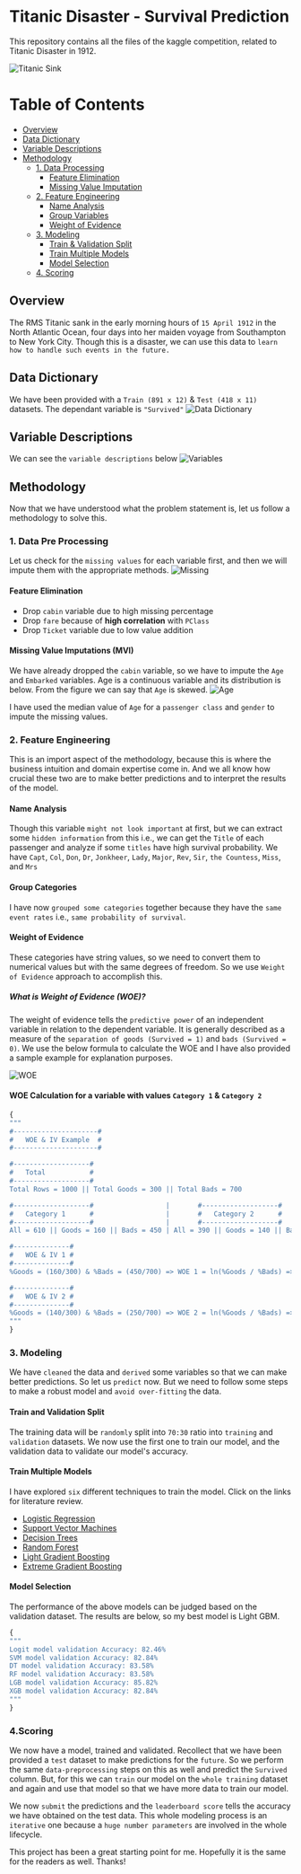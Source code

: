 # Titanic Disaster - Survival Prediction

This repository contains all the files of the kaggle competition, related to Titanic Disaster in 1912.

![Titanic Sink](images/Titanic_Sink.jpg)
# Table of Contents
- [Overview](#overview)
- [Data Dictionary](#data-dictionary)
- [Variable Descriptions](#variable-descriptions)
- [Methodology](#methodology)
  - [1. Data Processing](#1-data-pre-processing)
    - [Feature Elimination](#feature-elimination)
    - [Missing Value Imputation](#missing-value-imputations-mvi)
  - [2. Feature Engineering](#2-feature-engineering)
    - [Name Analysis](#name-analysis)
    - [Group Variables](#group-categories)
    - [Weight of Evidence](#weight-of-evidence)
  - [3. Modeling](#3-modeling)
    - [Train & Validation Split](#train-and-validation-split)
    - [Train Multiple Models](#train-multiple-models)
    - [Model Selection](#model-selection)
  - [4. Scoring](#4scoring)
  
## Overview
The RMS Titanic sank in the early morning hours of ```15 April 1912``` in the North Atlantic Ocean, four days into her maiden voyage from Southampton to New York City. Though this is a disaster, we can use this data to ```learn how to handle such events in the future.```

## Data Dictionary
We have been provided with a ```Train (891 x 12)``` & ```Test (418 x 11)``` datasets. The dependant variable is `````"Survived"`````
![Data Dictionary](images/Data_Dictionary.JPG)
  
## Variable Descriptions
We can see the ```variable descriptions``` below
![Variables](images/Variable_Notes.JPG)

## Methodology
Now that we have understood what the problem statement is, let us follow a methodology to solve this. 

### 1. Data Pre Processing
Let us check for the ```missing values``` for each variable first, and then we will impute them with the appropriate methods. 
![Missing](images/Missing_Train.PNG)

#### Feature Elimination
- Drop ```cabin``` variable due to high missing percentage
- Drop ```fare``` because of **high correlation** with ```PClass```
- Drop ```Ticket``` variable due to low value addition
#### Missing Value Imputations (MVI)
We have already dropped the ```cabin``` variable, so we have to impute the ```Age``` and ```Embarked``` variables. Age is a continuous variable and its distribution is below. From the figure we can say that ```Age``` is skewed.
![Age](images/Age_Dist.PNG)

I have used the median value of ```Age``` for a `passenger class` and `gender` to impute the missing values.

### 2. Feature Engineering
This is an import aspect of the methodology, because this is where the business intuition and domain expertise come in. And we all know how crucial these two are to make better predictions and to interpret the results of the model.  

#### Name Analysis
Though this variable `might not look important` at first, but we can extract some `hidden information` from this i.e., we can get the `Title` of each passenger and analyze if some `titles` have high survival probability. We have `Capt`, `Col`, `Don`, `Dr`, `Jonkheer`, `Lady`, `Major`, `Rev`, `Sir`, `the Countess`, `Miss`, and `Mrs`
#### Group Categories
I have now `grouped some categories` together because they have the `same event rates` i.e., `same probability of survival`.
#### Weight of Evidence
These categories have string values, so we need to convert them to numerical values but with the same degrees of freedom. So we use `Weight of Evidence` approach to accomplish this. 
##### What is Weight of Evidence (WOE)?
The weight of evidence tells the `predictive power` of an independent variable in relation to the dependent variable. It is generally described as a measure of the `separation of goods (Survived = 1)` and `bads (Survived = 0)`. We use the below formula to calculate the WOE and I have also provided a sample example for explanation purposes.

![WOE](images/woe.png)

#### WOE Calculation for a variable with values `Category 1` & `Category 2`
```python
{
"""
#---------------------#
#   WOE & IV Example  #
#---------------------#

#-------------------#
#   Total           #
#-------------------#                       
Total Rows = 1000 || Total Goods = 300 || Total Bads = 700

#-------------------#                  |       #-------------------#
#   Category 1      #                  |       #   Category 2      #
#-------------------#                  |       #-------------------# 
All = 610 || Goods = 160 || Bads = 450 | All = 390 || Goods = 140 || Bads = 250

#--------------#
#   WOE & IV 1 #
#--------------#    
%Goods = (160/300) & %Bads = (450/700) => WOE 1 = ln(%Goods / %Bads) => IV 1 = WOE 1 * (%Goods - %Bads)

#--------------#
#   WOE & IV 2 #
#--------------#    
%Goods = (140/300) & %Bads = (250/700) => WOE 2 = ln(%Goods / %Bads) => IV 2 = WOE 2 * (%Goods - %Bads)
"""
}
```
### 3. Modeling
We have `cleaned` the data and `derived` some variables so that we can make better predictions. So let us `predict` now. But we need to follow some steps to make a robust model and `avoid over-fitting` the data.

#### Train and Validation Split
The training data will be `randomly` split into `70:30` ratio into `training` and `validation` datasets. We now use the first one to train our model, and the validation data to validate our model's accuracy.
#### Train Multiple Models
I have explored `six` different techniques to train the model. Click on the links for literature review.
- [Logistic Regression](https://www.analyticsvidhya.com/blog/2021/03/logistic-regression/)
- [Support Vector Machines](https://www.analyticsvidhya.com/blog/2017/09/understaing-support-vector-machine-example-code/)
- [Decision Trees](https://www.analyticsvidhya.com/blog/2016/04/tree-based-algorithms-complete-tutorial-scratch-in-python/)
- [Random Forest](https://www.analyticsvidhya.com/blog/2021/03/introduction-to-random-forest-and-its-hyper-parameters/)
- [Light Gradient Boosting](https://www.analyticsvidhya.com/blog/2017/06/which-algorithm-takes-the-crown-light-gbm-vs-xgboost/)
- [Extreme Gradient Boosting](https://www.analyticsvidhya.com/blog/2017/06/which-algorithm-takes-the-crown-light-gbm-vs-xgboost/)
#### Model Selection
The performance of the above models can be judged based on the validation dataset. The results are below, so my best model is Light GBM.
```python
{
"""
Logit model validation Accuracy: 82.46%
SVM model validation Accuracy: 82.84%
DT model validation Accuracy: 83.58%
RF model validation Accuracy: 83.58%
LGB model validation Accuracy: 85.82%
XGB model validation Accuracy: 82.84%  
""" 
}
```
### 4.Scoring
We now have a model, trained and validated. Recollect that we have been provided a `test` dataset to make predictions for the `future`. So we perform the same `data-preprocessing` steps on this as well and predict the `Survived` column. But, for this we can `train` our model on the `whole training` dataset and again and use that model so that we have more data to train our model.

We now `submit` the predictions and the `leaderboard score` tells the accuracy we have obtained on the test data. This whole modeling process is an `iterative` one because a `huge number parameters` are involved in the whole lifecycle.

This project has been a great starting point for me. Hopefully it is the same for the readers as well. Thanks!






